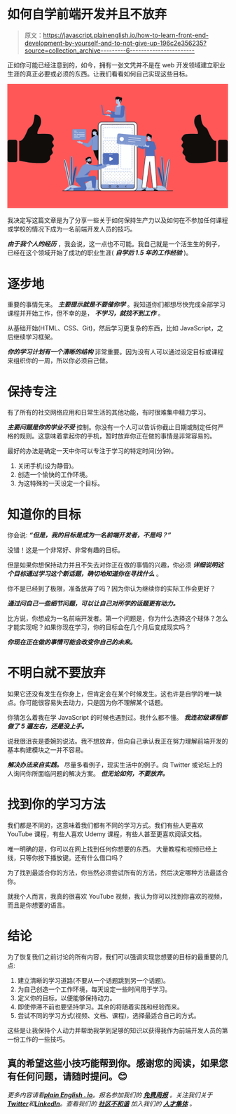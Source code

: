 # 如何自学前端开发并且不放弃

> 原文：<https://javascript.plainenglish.io/how-to-learn-front-end-development-by-yourself-and-to-not-give-up-196c2e356235?source=collection_archive---------6----------------------->

正如你可能已经注意到的，如今，拥有一张文凭并不是在 web 开发领域建立职业生涯的真正必要或必须的东西。让我们看看如何自己实现这些目标。

![](img/3b313cd93a4315ad0cf8d04ebe4a3756.png)

我决定写这篇文章是为了分享一些关于如何保持生产力以及如何在不参加任何课程或学校的情况下成为一名前端开发人员的技巧。

***由于我个人的经历*** ，我会说，这一点也不可能。我自己就是一个活生生的例子，已经在这个领域开始了成功的职业生涯( ***自学后 1.5 年的工作经验*** )。

# 逐步地

重要的事情先来。 ***主要提示就是不要催你学*** 。我知道你们都想尽快完成全部学习课程并开始工作，但不幸的是， ***不学习，就找不到工作*** 。

从基础开始(HTML、CSS、Git)，然后学习更复杂的东西，比如 JavaScript，之后继续学习框架。

***你的学习计划有一个清晰的结构*** 非常重要。因为没有人可以通过设定目标或课程来组织你的一周，所以你必须自己做。

# 保持专注

有了所有的社交网络应用和日常生活的其他功能，有时很难集中精力学习。

***主要问题是你的学业不受*** 控制。你没有一个人可以告诉你截止日期或制定任何严格的规则。这意味着拿起你的手机，暂时放弃你正在做的事情是非常容易的。

最好的办法是确定一天中你可以专注于学习的特定时间(分钟)。

1.  关闭手机(设为静音)。
2.  创造一个愉快的工作环境。
3.  为这特殊的一天设定一个目标。

# 知道你的目标

你会说: ***“但是，我的目标是成为一名前端开发者，不是吗？”***

没错！这是一个非常好、非常有趣的目标。

但是如果你想保持动力并且不失去对你正在做的事情的兴趣，你必须 ***详细说明这个目标******通过学习这个新话题，确切地知道你在寻找什么*** 。

你不是已经到了极限，准备放弃了吗？因为你认为继续你的实际工作会更好？

***通过问自己一些细节问题，可以让自己对所学的话题更有动力。***

比方说，你想成为一名前端开发者。第一个问题是，你为什么选择这个球体？怎么才能实现呢？如果你现在学习，你的目标会在几个月后变成现实吗？

***你现在正在做的事情可能会改变你自己的未来。***

# 不明白就不要放弃

如果它还没有发生在你身上，但肯定会在某个时候发生。这也许是自学的唯一缺点。你可能很容易失去动力，只是因为你不理解某个话题。

你猜怎么着我在学 JavaScript 的时候也遇到过。我什么都不懂。 ***我连初级课程都做了 5 遍左右，还是没上手。***

说我很沮丧是委婉的说法。我不想放弃，但向自己承认我正在努力理解前端开发的基本构建模块之一并不容易。

***解决办法来自实践。*** 尽量多看例子，现实生活中的例子。向 Twitter 或论坛上的人询问你所面临问题的解决方案。 ***但无论如何，不要放弃。***

# 找到你的学习方法

我们都是不同的，这意味着我们都有不同的学习方式。我们有些人更喜欢 YouTube 课程，有些人喜欢 Udemy 课程，有些人甚至更喜欢阅读文档。

唯一明确的是，你可以在网上找到任何你想要的东西。 大量教程和视频已经上线，只等你按下播放键。还有什么借口吗？

为了找到最适合你的方法，你当然必须尝试所有的方法，然后决定哪种方法最适合你。

就我个人而言，我真的很喜欢 YouTube 视频，我认为你可以找到你喜欢的视频，而且是你想要的语言。

# 结论

为了恢复我们之前讨论的所有内容，我们可以强调实现您想要的目标的最重要的几点:

1.  建立清晰的学习道路(不要从一个话题跳到另一个话题)。
2.  为自己创造一个工作环境，每天设定一些时间用于学习。
3.  定义你的目标，以便能够保持动力。
4.  即使停滞不前也要坚持学习。其余的将随着实践和经验而来。
5.  尝试不同的学习方式(视频、文档、课程)，选择最适合自己的方式。

这些是让我保持个人动力并帮助我学到足够的知识以获得我作为前端开发人员的第一份工作的一些技巧。

## 真的希望这些小技巧能帮到你。感谢您的阅读，如果您有任何问题，请随时提问。😊

*更多内容请看*[***plain English . io***](https://plainenglish.io/)*。报名参加我们的* [***免费周报***](http://newsletter.plainenglish.io/) *。关注我们关于*[***Twitter***](https://twitter.com/inPlainEngHQ)*和*[***LinkedIn***](https://www.linkedin.com/company/inplainenglish/)*。查看我们的* [***社区不和谐***](https://discord.gg/GtDtUAvyhW) *加入我们的* [***人才集体***](https://inplainenglish.pallet.com/talent/welcome) *。*